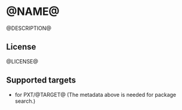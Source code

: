 # @NAME@

@DESCRIPTION@

## License

@LICENSE@

## Supported targets

* for PXT/@TARGET@
(The metadata above is needed for package search.)


